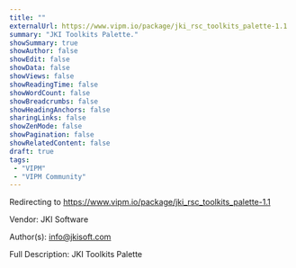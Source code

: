 ```yaml
---
title: ""
externalUrl: https://www.vipm.io/package/jki_rsc_toolkits_palette-1.1
summary: "JKI Toolkits Palette."
showSummary: true
showAuthor: false
showEdit: false
showData: false
showViews: false
showReadingTime: false
showWordCount: false
showBreadcrumbs: false
showHeadingAnchors: false
sharingLinks: false
showZenMode: false
showPagination: false
showRelatedContent: false
draft: true
tags:
 - "VIPM"
 - "VIPM Community"
---
```


Redirecting to https://www.vipm.io/package/jki_rsc_toolkits_palette-1.1

Vendor: JKI Software

Author(s): info@jkisoft.com
 
Full Description:
JKI Toolkits Palette